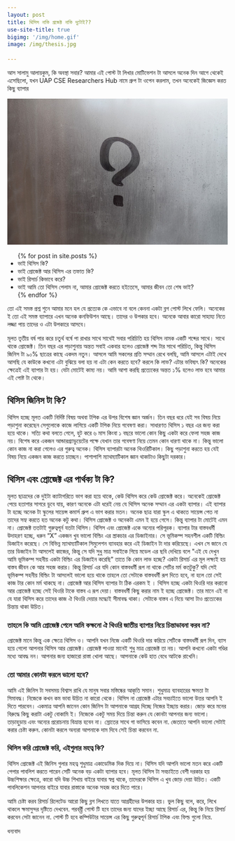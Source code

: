 ```yaml
---
layout: post
title: থিসিস নাকি প্রজেক্ট নাকি দুটোই??
use-site-title: true
bigimg: '/img/home.gif'
image: /img/thesis.jpg

---
```

আস সালামু আলায়কুম,
কি অবস্থা সবার? আমার এই পোস্ট টা লিখার মোটিভেশন টা আসলে অনেক দিন আগে থেকেই এসেছিলো, যখন UAP CSE Researchers Hub নামে গ্রুপ টা ওপেন করলাম, তখন অনেকেই জিজ্ঞেস করত কিছু ব্যাপার
<p align="center">
  <img  src="/img/thesis.jpg">
</p>


<ul>
{% for post in site.posts %}
  <li>    
      ভাই থিসিস কি?
  </li>
  <li>    
      ভাই প্রোজেক্ট আর থিসিস এর তফাত কি?

  </li>
  <li>    
      ভাই রিসার্চ কিভাবে করে?

  </li>
  <li>    
     ভাই আমি তো থিসিস পেলাম না, আমার প্রোজেক্ট করতে হইতেসে, আমার জীবন তো শেষ ভাই? 

  </li>
{% endfor %}
</ul>

তো এই সমস্ত প্রশ্ন শুনে আমার মনে হল যে প্রত্যেক কে এভাবে না বলে কেননা একটা ব্লগ পোস্ট লিখে ফেলি। অনেকের ই তো এই সমস্ত ব্যাপারে এখন অনেক কনফিউশন আছে। তাদের ও উপকার হবে। অনেকে আবার কারো সাহায্য নিতে লজ্জা পায় তাদের ও এটা উপকারে আসবে। 

মূলত তৃতীয় বর্ষ পার করে চতুর্থ বর্ষে পা রাখার সাথে সাথেই সবার পরিচিতি হয় থিসিস নামক একটি শব্দের সাথে। সাথে থাকে প্রোজেক্ট। তিন বছর এর পড়াশুনায় অন্তত সবাই একবার হলেও প্রোজেক্ট শব্দ টার সাথে পরিচিত, কিন্তু থিসিস জিনিস টা ৯০% ছাত্রের কাছে একদম নতুন। আসলে আমি সকলের প্রতি সম্মান রেখে বলছি, আমি আসলে এটাই দেখে আসছি যে কাউকে কখনো এটা বুঝিয়ে বলা হয় না এটা কেন করতে হবে? করলে কি লাভ? এটার ভবিষ্যৎ কি? অনেকের ক্ষেত্রেই এই ব্যাপার টা হয়। যেটা মোটেই কাম্য নয়। আমি আশা করছি প্রত্যেকের অন্তত ১% হলেও লাভ হবে আমার এই পোষ্ট টা থেকে। 

<h2> থিসিস জিনিস টা কি? </h2>
থিসিস হচ্ছে মূলত একটি নির্দিষ্ট বিষয় অথবা টপিক এর উপর বিশেষ জ্ঞান অর্জন। তিন বছর ধরে যেই সব বিষয় নিয়ে পড়াশুনা করেছেন সেগুলোকে কাজে লাগিয়ে একটি টপিক নিয়ে গবেষণা করা।  সাধারণত থিসিস ১ বছর এর জন্য করা হয়ে থাকে। সত্যি কথা বলতে গেলে, হুট করে ৬ মাস কিংবা ১ বছরে ভালো কোন কিছু একটা করে ফেলা সহজ কাজ নয়। বিশেষ করে একজন আন্ডারগ্র্যাডুয়েটের পক্ষে যেখান তার গবেষণা নিয়ে তেমন কোন ধারণা থাকে না। কিন্তু ভালো কোন কাজ না করা গেলেও এর গুরুত্ব অনেক। থিসিস ব্যাপারটা অনেক থিওরিটিকাল। কিছু পড়াশুনা করতে হয় যেই বিষয় নিয়ে একজন কাজ করতে চাচ্ছেন। পাশাপাশি ম্যাথম্যাটিকাল জ্ঞান থাকাটাও কিছুটা দরকার। 

<h2> থিসিস এবং প্রোজেক্ট এর পার্থক্য টা কি? </h2>
মূলত ছাত্রদের কে দুইটা ক্যাটাগরিতে ভাগ করা হয়ে থাকে, কেউ থিসিস করে কেউ প্রোজেক্ট করে। অনেকেই প্রোজেক্ট পেয়ে হতাশার সাগরে ডুবে যায়, কারণ অনেকে এটা ধরেই নেয় যে থিসিস অনেক সম্মান এর একটা ব্যাপার। এই ব্যাপার টা হচ্ছে অনেক টা স্কুলের সায়েন্স কমার্স গ্রুপ এ ভাগ করার মতন। অনেক ছাত্র যারা স্কুল এ থাকতে সায়েন্স পেত না তাদের সহ্য করতে হত অনেক কটু কথা। থিসিস প্রোজেক্ট ও অনেকটা এমন ই হয়ে গেসে। কিন্তু ব্যাপার টা মোটেই এমন না। প্রোজেক্ট ততটাই গুরুত্বপূর্ন যতটা থিসিস। থিসিস এবং প্রোজেক্ট একে অন্যের পরিপূরক। ব্যাপার টার বাস্তবধর্মী উদাহরণ হচ্ছে, ধরুন “X” একজন খুব ভালো বিল্ডিং এর স্ত্রাকচার এর ডিজাইনার। সে ভূমিকম্প সহনশীল একটি বিল্ডিং ডিজাইন করেছে। সে বিভিন্ন ম্যাথম্যাটিকাল সিমুলেশন ব্যাবহার করে এই ডিজাইন টা দার করিয়েছে। এখন সে জানে যে তার ডিজাইন টা আসলেই কাজের, কিন্তু সে যদি সুধু মাত্র সবাইকে গিয়ে মডেল এর ছবি দেখিয়ে বলে "এই যে দেখুন আমি ভূমিকম্প সহনীয় একটা বিল্ডিং এর ডিজাইন করেছি" তাতে কি কোন লাভ হচ্ছে? একটা রিসার্চ এর মূল লক্ষ্যই হয় বাস্তব জীবন কে আর সহজ করার। কিন্তু রিসার্চ এর যদি কোন বাস্তবধর্মী রূপ না থাকে সেটির মর্ম কতটুকু? যদি সেই ভূমিকম্প সহনীয় বিল্ডিং টা আসলেই ভালো হয়ে থাকে তাহলে তো সেটাকে বাস্তবধর্মী রূপ দিতে হবে, না হলে তো সেই কাজ টার কোন মর্ম থাকছে না। প্রোজেক্ট আর থিসিস ব্যাপার টা ঠিক এরকম ই । থিসিস হচ্ছে একটা থিওরি দার করানো আর প্রোজেক্ট হচ্ছে সেই থিওরি টাকে বাস্তব এ রূপ দেয়া। বাস্তবধর্মী কিছু করার নাম ই হচ্ছে প্রোজেক্ট। তার মানে এই না যে যারা থিসিস করে তাদের কাজ ঐ থিওরি দেয়ার মদ্ধ্যেই সীমাবদ্ধ থাকা। সেটাকে বাস্তব এ নিয়ে আসা টাও প্রত্যেকের চিন্তায় থাকা উচিত। 

<h3> তাহলে কি আমি প্রোজেক্ট পেলে আমি কক্ষনো ঐ থিওরি জাতীয় ব্যাপার নিয়ে চিন্তাভাবনা করব না? </h3>
প্রোজেক্ট মানে কিন্তু এক ক্ষেত্রে থিসিস ও। আপনি যখন নিজে একটি থিওরি দার করিয়ে সেটিকে বাস্তবধর্মী রূপ দিন, ব্যাস হয়ে গেলো আপনার থিসিস আর প্রোজেক্ট। প্রোজেক্ট পাওয়া মানেই শুধু মাত্র প্রোজেক্ট তা নয়। আপনি কখনো একটা গণ্ডির মধ্যে আবদ্ধ নন। আপনার জন্য হাজারো রাস্তা খোলা আছে। আপনাকে কেউ হাত বেধে আটকে রাখেনি। 

<h3> তো আমার কোনটা করলে ভালো হবে?  </h3>
আমি এই জিনিস টা সবসময় বিশ্বাস রাখি যে মানুষ সবার মস্তিষ্কের আকৃতি সমান। শুধুমাত্র ব্যাবহারের ক্ষমতা টা সিমাবদ্ধ। নিজেকে কখন কম ভাবা উচিত না কারো থেকে। থিসিস না প্রোজেক্ট এটার সবচাইতে ভালো উত্তর আপনি ই দিতে পারবেন। একমাত্র আপনি জানেন কোন জিনিস টা আপনাকে আগ্রহ দিচ্ছে নিজের ইচ্ছায় করার। জোড় করে মনের বিরুদ্ধে কিছু করাটা একটু বোকামি ই। নিজেকে একটু সময় দিয়ে চিন্তা করুন যে কোনটা আপনার জন্য ভালো। তাড়াহুড়ায় এবং অন্যের প্ররোচনায় বিভ্রান্ত হবেন না। স্রোতের সাথে গা ভাসিয়ে কবেন না. জেতাতে আপনি ভালো সেটাই করার চেষ্টা করুন. কোনটা করলে অন্যরা আপনাকে দাম দিবে সেই চিন্তা করবেন না.

<h3> থিসিস করি প্রোজেক্ট করি, এইগুলার মহত্ব কি? </h3>
থিসিস প্রোজেক্ট এই জিনিস গুলার মহত্ব শুধুমাত্র একাডেমিক দিক দিয়ে না। থিসিস যদি আপনি ভালো মতন করে একটি পেপার পাবলিশ করতে পারেন সেটি অনেক বড় একটা ব্যাপার হবে। মূলত থিসিস টা সবচাইতে বেশী দরকার হয় উচ্চশিক্ষার ক্ষেত্রে, কারো যদি উচ্চ শিখায় বাইরে যাবার স্বপ্ন থাকে, তাদেরকে থিসিস এ খুব জোড় দেয়া উচিত। একটি পাবলিকেশন আপনার বাইরে যাবার রাস্তাকে অনেক সহজ করে দিতে পারে।

আমি চেষ্টা করব রিসার্চ রিলেটেড আরো কিছু ব্লগ লিখতে যাতে আগ্রহীদের উপকার হয়। ভুল কিছু বলে, করে, লিখে থাকলে ক্ষমাসুন্দর দৃষ্টিতে দেখবেন. পরবর্র্তী পোস্ট টি হবে তাদের জন্য যাদের ইচ্ছা আছে রিসার্চ এর, কিন্তু কি নিয়ে রিসার্চ করবেন সেটা জানেন না. পোস্ট টি হবে কম্পিউটার সায়েন্স এর কিছু গুরুত্বপূর্ন রিসার্চ টপিক এবং ফিল্ড গুলো নিয়ে.


ধন্যবাদ

